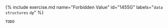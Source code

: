 {% include exercise.md name="Forbidden Value" id="1455G" labels="`data structures` `dp`" %}

```
TODO
```

